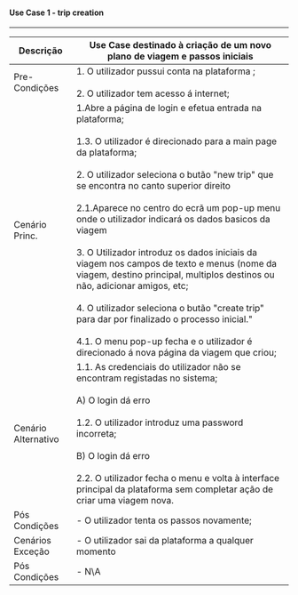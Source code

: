 #### Use Case 1 - trip creation
----------------------------------------------

Descrição   | Use Case destinado à criação de um novo plano de viagem e passos iniciais |
-------------|--------------------------------------------------------------------
Pre-Condições | 1. O utilizador pussui conta na plataforma ;<br/><br/>2. O utilizador tem acesso á internet;| 
Cenário Princ.| 1.Abre a página de login e efetua entrada na plataforma;<br/><br/>1.3. O utilizador é direcionado para a main page da plataforma;<br/><br/>  2. O utilizador seleciona o butão "new trip" que se encontra no canto superior direito<br/><br/>2.1.Aparece no centro do ecrã um pop-up menu onde o utilizador indicará os dados basicos da viagem<br/><br/> 3. O Utilizador introduz os dados iniciais da viagem nos campos de texto e menus (nome da viagem, destino principal, multiplos destinos ou não, adicionar amigos, etc;<br/><br/> 4. O utilizador seleciona o butão "create trip" para dar por finalizado o processo inicial."<br/><br/>4.1. O menu pop-up fecha e o utilizador é direcionado á nova página da viagem que criou; | 
Cenário Alternativo| 1.1. As credenciais do utilizador não se encontram registadas no sistema;<br/><br/>  A) O login dá erro <br/><br/>1.2. O utilizador introduz uma password incorreta;<br/><br/>  B) O login dá erro<br/><br/>2.2. O utilizador fecha o menu e volta à interface principal da plataforma sem completar  ação de criar uma viagem nova.|
Pós Condições|  - O utilizador tenta os passos novamente;|
Cenários Exceção|  - O utilizador sai da plataforma a qualquer momento|
Pós Condições|  - N\A|
